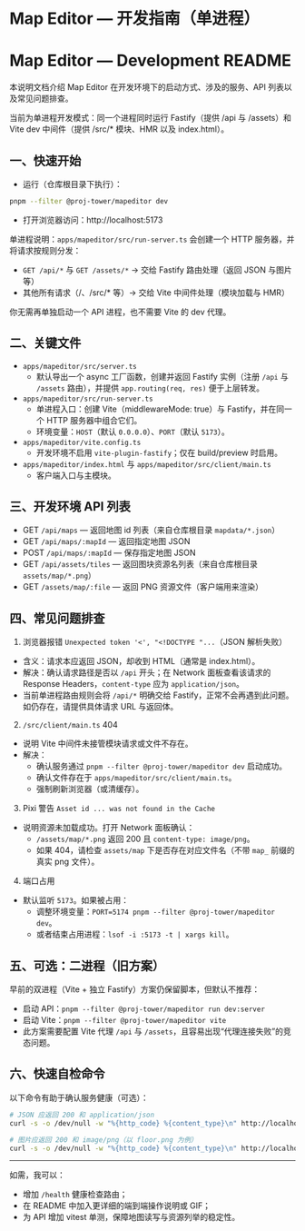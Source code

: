 # Map Editor — 开发指南（单进程）

# Map Editor — Development README

本说明文档介绍 Map Editor 在开发环境下的启动方式、涉及的服务、API 列表以及常见问题排查。

当前为单进程开发模式：同一个进程同时运行 Fastify（提供 /api 与 /assets）和 Vite dev 中间件（提供 /src/\* 模块、HMR 以及 index.html）。

## 一、快速开始

- 运行（仓库根目录下执行）：

```bash
pnpm --filter @proj-tower/mapeditor dev
```

- 打开浏览器访问：http://localhost:5173

单进程说明：`apps/mapeditor/src/run-server.ts` 会创建一个 HTTP 服务器，并将请求按规则分发：

- `GET /api/*` 与 `GET /assets/*` → 交给 Fastify 路由处理（返回 JSON 与图片等）
- 其他所有请求（/、/src/\* 等）→ 交给 Vite 中间件处理（模块加载与 HMR）

你无需再单独启动一个 API 进程，也不需要 Vite 的 dev 代理。

## 二、关键文件

- `apps/mapeditor/src/server.ts`
    - 默认导出一个 async 工厂函数，创建并返回 Fastify 实例（注册 `/api` 与 `/assets` 路由），并提供 `app.routing(req, res)` 便于上层转发。
- `apps/mapeditor/src/run-server.ts`
    - 单进程入口：创建 Vite（middlewareMode: true）与 Fastify，并在同一个 HTTP 服务器中组合它们。
    - 环境变量：`HOST`（默认 `0.0.0.0`）、`PORT`（默认 `5173`）。
- `apps/mapeditor/vite.config.ts`
    - 开发环境不启用 `vite-plugin-fastify`；仅在 build/preview 时启用。
- `apps/mapeditor/index.html` 与 `apps/mapeditor/src/client/main.ts`
    - 客户端入口与主模块。

## 三、开发环境 API 列表

- GET `/api/maps` — 返回地图 id 列表（来自仓库根目录 `mapdata/*.json`）
- GET `/api/maps/:mapId` — 返回指定地图 JSON
- POST `/api/maps/:mapId` — 保存指定地图 JSON
- GET `/api/assets/tiles` — 返回图块资源名列表（来自仓库根目录 `assets/map/*.png`）
- GET `/assets/map/:file` — 返回 PNG 资源文件（客户端用来渲染）

## 四、常见问题排查

1. 浏览器报错 `Unexpected token '<', "<!DOCTYPE "...`（JSON 解析失败）

- 含义：请求本应返回 JSON，却收到 HTML（通常是 index.html）。
- 解决：确认请求路径是否以 `/api` 开头；在 Network 面板查看该请求的 Response Headers，`content-type` 应为 `application/json`。
- 当前单进程路由规则会将 `/api/*` 明确交给 Fastify，正常不会再遇到此问题。如仍存在，请提供具体请求 URL 与返回体。

2. `/src/client/main.ts` 404

- 说明 Vite 中间件未接管模块请求或文件不存在。
- 解决：
    - 确认服务通过 `pnpm --filter @proj-tower/mapeditor dev` 启动成功。
    - 确认文件存在于 `apps/mapeditor/src/client/main.ts`。
    - 强制刷新浏览器（或清缓存）。

3. Pixi 警告 `Asset id ... was not found in the Cache`

- 说明资源未加载成功。打开 Network 面板确认：
    - `/assets/map/*.png` 返回 200 且 `content-type: image/png`。
    - 如果 404，请检查 `assets/map` 下是否存在对应文件名（不带 `map_` 前缀的真实 png 文件）。

4. 端口占用

- 默认监听 `5173`。如果被占用：
    - 调整环境变量：`PORT=5174 pnpm --filter @proj-tower/mapeditor dev`。
    - 或者结束占用进程：`lsof -i :5173 -t | xargs kill`。

## 五、可选：二进程（旧方案）

早前的双进程（Vite + 独立 Fastify）方案仍保留脚本，但默认不推荐：

- 启动 API：`pnpm --filter @proj-tower/mapeditor run dev:server`
- 启动 Vite：`pnpm --filter @proj-tower/mapeditor vite`
- 此方案需要配置 Vite 代理 `/api` 与 `/assets`，且容易出现“代理连接失败”的竞态问题。

## 六、快速自检命令

以下命令有助于确认服务健康（可选）：

```bash
# JSON 应返回 200 和 application/json
curl -s -o /dev/null -w "%{http_code} %{content_type}\n" http://localhost:5173/api/maps

# 图片应返回 200 和 image/png（以 floor.png 为例）
curl -s -o /dev/null -w "%{http_code} %{content_type}\n" http://localhost:5173/assets/map/floor.png
```

---

如需，我可以：

- 增加 `/health` 健康检查路由；
- 在 README 中加入更详细的端到端操作说明或 GIF；
- 为 API 增加 vitest 单测，保障地图读写与资源列举的稳定性。
